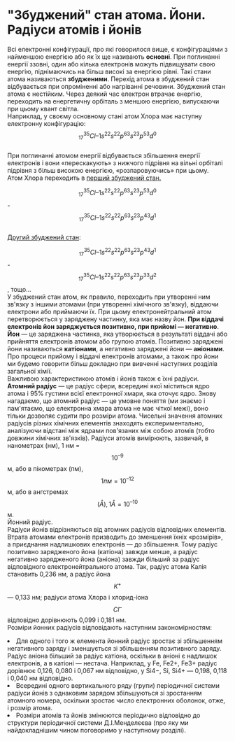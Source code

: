 # "Збуджений" стан атома. Йони. Радіуси атомів і йонів

Всі електронні конфігурації, про які говорилося вище, є конфігураціями з найменшою енергією або як їх ще називають **основні**. При поглинанні енергії ззовні, один або кілька електронів можуть підвищувати свою енергію, піднімаючись на більш високі за енергією рівні. Такі стани атома називаються **збудженими**. Перехід атома в збуджений стан відбувається при опроміненні або нагріванні речовини. Збуджений стан атома є нестійким. Через деякий час електрон втрачає енергію, переходить на енергетичну орбіталь з меншою енергією, випускаючи при цьому квант світла.      
Наприклад, у своєму основному стані атом Хлора має наступну електронну конфігурацію:
$$^{35}_{17}Cl – 1s^22s^22p^63s^23p^53d^0$$             
При поглинанні атомом енергії відбувається збільшення енергії електронів і вони «перескакують» з нижчого підрівня на вільні орбіталі підрівня з більш високою енергією, «розпаровуючись» при цьому.      
Атом Хлора переходить в <u>перший збуджений стан.</u>      
<!----картинка--->
$$^{35}_{17}Cl – 1s^22s^22p^63s^23p^53d^0$$ - $$^{35}_{17}Cl – 1s^22s^22p^63s^23p^43d^1$$      
<u>Другий збуджений стан</u>:
<!---картинка--->       
$$^{35}_{17}Cl – 1s^22s^22p^63s^23p^43d^1$$ - $$^{35}_{17}Cl – 1s^22s^22p^63s^23p^33d^2$$  ,   тощо…       
У збуджений стан атом, як правило, переходить при утворенні ним зв'язку з іншими атомами (при утворенні хімічного зв'язку), віддаючи електрони або приймаючи їх. При цьому електронейтральний атом перетворюється у заряджену частинку, яка має назву йон. **При віддачі електронів йон заряджується позитивно, при прийомі ― негативно**.        
**Йон** ― це заряджена частинка, яка утворюється в результаті віддачі або прийняття електронів атомом або групою атомів. Позитивно заряджені йони називаються **катіонами**, а негативно заряджені йони ― **аніонами**.       
Про процеси прийому і віддачі електронів атомами, а також про йони ми будемо говорити більш докладно при вивченні наступних розділів загальної хімії.        
Важливою характеристикою атомів і йонів також є їхні радіуси.       
**Атомний радіус** ― це радіус сфери, всередині якої міститься ядро атома і 95% густини всієї електронної хмари, яка оточує ядро. 
Знову нагадаємо, що атомний радіус ― це умовне поняття (ми знаємо і пам'ятаємо, що електронна хмара атома не має чіткої межі), воно тільки дозволяє судити про розміри атома.
Чисельні значення атомних радіусів різних хімічних елементів знаходять експериментально, аналізуючи відстані між ядрами пов'язаних між собою атомів (тобто довжини хімічних зв'язків).
Радіуси атомів вимірюють, зазвичай, в нанометрах (нм), 1 нм = $$10^{–9}$$ м, або в пікометрах (пм), $$1 пм = 10^{–12}$$ м, або в ангстремах $$(Å), 1 Å = 10^{–10}$$ м.           
Йoнний радіус.          
Радіуси йонів відрізняються від атомних радіусів відповідних елементів. Втрата атомами електронів призводить до зменшення їхніх «розмірів», а приєднання надлишкових електронів ― до збільшення. Тому радіус позитивно зарядженого йона (катіона) завжди менше, а радіус негативно зарядженого йона (аніона) завжди більший за радіус відповідного електронейтрального атома. Так, радіус атома Калія становить 0,236 нм, а радіус йона $$K^+$$ ― 0,133 нм; радіуси атома Хлора і хлорид-іона $$Сl^–$$ відповідно дорівнюють 0,099 і 0,181 нм.     
Розміри йонних радіусів відповідають наступним закономірностям:     
<li> Для одного і того ж елемента йонний радіус зростає зі збільшенням негативного заряду і зменшується зі збільшенням позитивного заряду. Радіус аніона більший за радіус катіона, оскільки в аніоні є надлишок електронів, а в катіоні ― нестача. Наприклад, у Fe, Fe2+, Fe3+ радіус дорівнює 0,126, 0,080 і 0,067 нм відповідно, у Si4−, Si, Si4+ ― 0,198, 0,118 і 0,040 нм відповідно.</li>
<li> Всередині одного вертикального ряду (групи) періодичної системи радіуси йонів з однаковим зарядом збільшуються зі зростанням атомного номера, оскільки зростає число електронних оболонок, отже, і розмір атома.</li>    
<li>Розміри атомів та йонів змінюются періодично відповідно до структури періодичної системи Д.І.Менделєєва (про яку ми найдокладнішим чином поговоримо у наступному розділі).</li>





